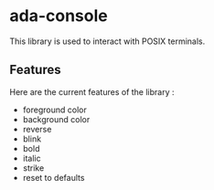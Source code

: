 # ada-console

This library is used to interact with POSIX terminals.

## Features

Here are the current features of the library :

 * foreground color
 * background color
 * reverse
 * blink
 * bold
 * italic
 * strike
 * reset to defaults 
